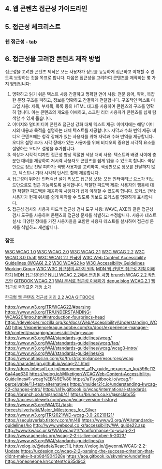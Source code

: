 ## 4. 웹 콘텐츠 접근성 가이드라인

## 5. 접근성 체크리스트
### 웹 접근성 - tab


## 6. 접근성을 고려한 콘텐츠 제작 방법
접근성을 고려한 콘텐츠 제작은 모든 사용자가 정보를 동등하게 접근하고 이해할 수 있도록 보장하는 것을 목표로 합니다. 다음은 접근성을 고려하여 콘텐츠를 제작하는 몇 가지 방법입니다:

1. 명확하고 읽기 쉬운 텍스트 사용
간결하고 명확한 언어 사용: 전문 용어, 약어, 복잡한 문장 구조를 피하고, 정보를 명확하고 간결하게 전달합니다.
구조적인 텍스트 마크업 사용: 제목, 부제목, 목록 등의 HTML 태그를 사용하여 콘텐츠의 구조를 명확히 합니다. 이는 콘텐츠의 개요를 이해하고, 스크린 리더 사용자가 콘텐츠를 쉽게 탐색할 수 있게 돕습니다.
2. 이미지와 멀티미디어 콘텐츠 접근성 강화
대체 텍스트 제공: 이미지에는 해당 이미지의 내용과 목적을 설명하는 대체 텍스트를 제공합니다.
자막과 수화 번역 제공: 비디오 콘텐츠에는 청각 장애가 있는 사용자를 위해 자막과 수화 번역을 제공합니다.
오디오 설명 추가: 시각 장애가 있는 사용자를 위해 비디오의 중요한 시각적 요소를 설명하는 오디오 설명을 추가합니다.
3. 색상과 시각적 디자인 접근성 향상
적절한 색상 대비 사용: 텍스트와 배경 사이에 충분한 대비를 제공하여 저시력 사용자도 콘텐츠를 쉽게 읽을 수 있도록 합니다.
색상만으로 정보 전달 피하기: 색맹 사용자를 고려하여, 색상만으로 정보를 전달하지 않고, 텍스트나 기타 시각적 단서도 함께 제공합니다.
4. 접근성이 뛰어난 인터랙션 설계
키보드 접근성 보장: 모든 인터랙티브 요소가 키보드만으로도 접근 가능하도록 설계합니다.
적절한 피드백 제공: 사용자의 행동에 대한 적절한 피드백을 제공하여 사용자가 쉽게 이해할 수 있도록 합니다.
포커스 관리: 사용자가 현재 위치를 쉽게 파악할 수 있도록 키보드 포커스를 명확하게 표시합니다.
5. 접근성 검사와 사용자 피드백
접근성 검사 도구 사용: WAVE, AXE와 같은 접근성 검사 도구를 사용하여 콘텐츠의 접근성 문제를 식별하고 수정합니다.
사용자 테스트 실시: 다양한 장애를 가진 사용자들을 포함한 사용자 테스트를 실시하여 접근성 문제를 식별하고 개선합니다.

### 참조
[W3C WCAG 1.0](https://www.w3.org/TR/WCAG10/)
[W3C WCAG 2.0](https://www.w3.org/TR/WCAG20/)
[W3C WCAG 2.1](https://www.w3.org/TR/WCAG21/)
[W3C WCAG 2.2](https://www.w3.org/TR/WCAG22/)
[W3C WCAG 3.0 Draft](https://www.w3.org/TR/2021/WD-wcag-3.0-20210121/)
[W3C WCAG 2.1 한국어](http://www.kwacc.or.kr/WAI/wcag21/)
[W3C Web Content Accessibility Guidelines (WCAG) 2.2](https://www.w3.org/TR/WCAG22/)
[W3C WCAG2 ko](https://www.w3.org/WAI/standards-guidelines/ko#wcag2)
[W3C Accessibility Guidelines Working Group](https://www.w3.org/WAI/GL/)
[W3C W3C 접근성의 4가지 원칙](https://www.w3.org/TR/UNDERSTANDING-WCAG20/intro.html#introduction-fourprincs-head)
[MDN 웹 컨텐츠 접근성 지침 이해하기](https://developer.mozilla.org/ko/docs/Web/Accessibility/Understanding_WCAG)
[MDN 접근성이란?](https://developer.mozilla.org/ko/docs/Learn/Accessibility/What_is_accessibility#accessibility_guidelines_and_the_law)
[NULI WCAG 2.2에서 변경된 사항](https://nuli.navercorp.com/community/article/1133181)
[brunch WCAG 2.2 작업 초안](https://brunch.co.kr/@snclab/55)
[GITBOOK WCAG 2.1](https://a11y.gitbook.io/wcag/international-standards)
[WAI 문서로 접근성 이해하기](https://iyu88.github.io//a11y/2023/12/24/web-accessibility-1.html)
[deque blog WCAG 2.1](https://www.deque.com/blog/wcag-2-1-what-is-next-for-accessibility-guidelines/)
[웹접근성 국가표준 개정 소개](https://seculayerlab.tistory.com/m/48)

[한국형 웹 콘텐츠 접근성 지침 2.2](https://www.samsungfashion.com/webacc.do)
[AOA GITBOOK](https://aoa.gitbook.io/skymimo/undefined)



https://www.w3.org/TR/WCAG22/#parsing
https://www.w3.org/TR/UNDERSTANDING-WCAG20/intro.html#introduction-fourprincs-head
https://developer.mozilla.org/ko/docs/Web/Accessibility/Understanding_WCAG
https://experienceleague.adobe.com/ko/docs/experience-manager-65/content/managing/accessibility/qg-wcag
https://www.w3.org/WAI/standards-guidelines/wcag/
https://www.w3.org/WAI/standards-guidelines/wcag/faq/
https://www.w3.org/WAI/standards-guidelines/wcag/wcag3-intro/
https://www.w3.org/WAI/standards-guidelines/ko
https://www.atlassian.com/ko/trust/compliance/resources/wcag
https://naradesign.github.io/wcag-2.1.html
https://docs.tobesoft.co.jp/improvement_a11y_guide_nexacro_n_ko/596cf126a44ae630
https://velog.io/@liketiger/WCAGWeb-Content-Accessibility-Guidelines#1-wcag%EB%9E%80
https://a11y.gitbook.io/wcag/1-perceivable/1.1-text-alternatives
https://mulder21c.io/understanding-kwcag-22-changes-intro/
https://a11y.gitbook.io/wcag/international-standards
https://brunch.co.kr/@snclab/41
https://brunch.co.kr/@snclab/55
https://accessibleweb.com/wcag/wcag-version-history/
https://www.w3.org/WAI/GL/task-forces/silver/wiki/Major_Milestones_for_Silver
https://www.w3.org/TR/2021/WD-wcag-3.0-20210121/
https://seculayerlab.tistory.com/m/48
https://www.w3.org/WAI/standards-guidelines/ko
http://www.websoul.co.kr/accessibility/WA_guide22.asp
http://www.kwacc.or.kr/WAI/wcag21/#conformance-to-wcag-2-1
https://www.achecks.org/wcag-2-2-is-live-october-5-2023/
https://www.w3.org/WAI/standards-guidelines/ko
https://velog.io/@dadak/ReactTIL
https://velog.io/@yeonni/WCAG-2.2-Update
https://uxdesign.cc/wcag-2-2-parsing-the-success-criterion-that-didnt-make-it-ab8d4904328e
https://aoa.gitbook.io/skymimo/undefined
https://oneoneone.kr/content/c635d9c3












